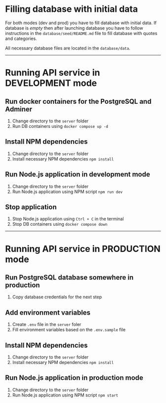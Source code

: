 # Filling database with initial data

For both modes (dev and prod) you have to fill database with initial data.
If database is _empty_ then after launching database you have to follow instructions in the `database/seed/README.md` file to fill database with quotes and categories.

All necessary database files are located in the `database/data`.

---

# Running API service in DEVELOPMENT mode

## Run docker containers for the PostgreSQL and Adminer

1. Change directory to the `server` folder
1. Run DB containers using `docker compose up -d`

## Install NPM dependencies

1. Change directory to the `server` folder
1. Install necessary NPM dependencies `npm install`

## Run Node.js application in development mode

1. Change directory to the `server` folder
1. Run Node.js application using NPM script `npm run dev`

## Stop application

1. Stop Node.js application using `Ctrl + C` in the terminal
1. Stop DB containers using `docker compose down`

---

# Running API service in PRODUCTION mode

## Run PostgreSQL database somewhere in production

1. Copy database credentials for the next step

## Add environment variables

1. Create `.env` file in the `server` foler
1. Fill environment variables based on the `.env.sample` file

## Install NPM dependencies

1. Change directory to the `server` folder
1. Install necessary NPM dependencies `npm install`

## Run Node.js application in production mode

1. Change directory to the `server` folder
1. Run Node.js application using NPM script `npm start`
